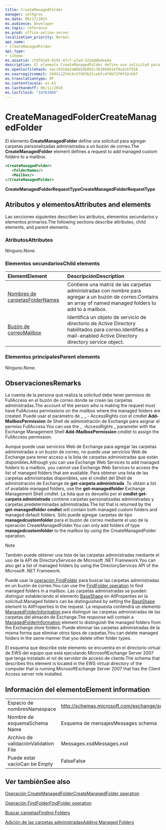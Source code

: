 ```yaml
---
title: CreateManagedFolder
manager: sethgros
ms.date: 09/17/2015
ms.audience: Developer
ms.topic: reference
ms.prod: office-online-server
localization_priority: Normal
api_name:
- CreateManagedFolder
api_type:
- schema
ms.assetid: cfdf01a9-0191-47c7-a7ad-5254d8bdee4a
description: El elemento CreateManagedFolder define una solicitud para agregar carpetas personalizadas administradas a un buzón de correo.
ms.openlocfilehash: 4acc931de2a8665db092c3b309d914f0a3c67558
ms.sourcegitcommit: 34041125dc8c5f993b21cebfc4f8b72f0fd2cb6f
ms.translationtype: MT
ms.contentlocale: es-ES
ms.lasthandoff: 06/11/2018
ms.locfileid: "19763966"
---
```

# <a name="createmanagedfolder"></a><span data-ttu-id="e0991-103">CreateManagedFolder</span><span class="sxs-lookup"><span data-stu-id="e0991-103">CreateManagedFolder</span></span>

<span data-ttu-id="e0991-104">El elemento **CreateManagedFolder** define una solicitud para agregar carpetas personalizadas administradas a un buzón de correo.</span><span class="sxs-lookup"><span data-stu-id="e0991-104">The **CreateManagedFolder** element defines a request to add managed custom folders to a mailbox.</span></span> 
  
```xml
<CreateManagedFolder>
   <FolderNames/>
   <Mailbox/>
</CreateManagedFolder>
```

 <span data-ttu-id="e0991-105">**CreateManagedFolderRequestType**</span><span class="sxs-lookup"><span data-stu-id="e0991-105">**CreateManagedFolderRequestType**</span></span>
## <a name="attributes-and-elements"></a><span data-ttu-id="e0991-106">Atributos y elementos</span><span class="sxs-lookup"><span data-stu-id="e0991-106">Attributes and elements</span></span>

<span data-ttu-id="e0991-107">Las secciones siguientes describen los atributos, elementos secundarios y elementos primarios.</span><span class="sxs-lookup"><span data-stu-id="e0991-107">The following sections describe attributes, child elements, and parent elements.</span></span>
  
### <a name="attributes"></a><span data-ttu-id="e0991-108">Atributos</span><span class="sxs-lookup"><span data-stu-id="e0991-108">Attributes</span></span>

<span data-ttu-id="e0991-109">Ninguno.</span><span class="sxs-lookup"><span data-stu-id="e0991-109">None.</span></span>
  
### <a name="child-elements"></a><span data-ttu-id="e0991-110">Elementos secundarios</span><span class="sxs-lookup"><span data-stu-id="e0991-110">Child elements</span></span>

|<span data-ttu-id="e0991-111">**Element**</span><span class="sxs-lookup"><span data-stu-id="e0991-111">**Element**</span></span>|<span data-ttu-id="e0991-112">**Descripción**</span><span class="sxs-lookup"><span data-stu-id="e0991-112">**Description**</span></span>|
|:-----|:-----|
|[<span data-ttu-id="e0991-113">Nombres de carpetas</span><span class="sxs-lookup"><span data-stu-id="e0991-113">FolderNames</span></span>](foldernames.md) <br/> |<span data-ttu-id="e0991-114">Contiene una matriz de las carpetas administradas con nombre para agregar a un buzón de correo.</span><span class="sxs-lookup"><span data-stu-id="e0991-114">Contains an array of named managed folders to add to a mailbox.</span></span>  <br/> |
|[<span data-ttu-id="e0991-115">Buzón de correo</span><span class="sxs-lookup"><span data-stu-id="e0991-115">Mailbox</span></span>](mailbox.md) <br/> |<span data-ttu-id="e0991-116">Identifica un objeto de servicio de directorio de Active Directory habilitados para correo.</span><span class="sxs-lookup"><span data-stu-id="e0991-116">Identifies a mail-enabled Active Directory directory service object.</span></span>  <br/> |
   
### <a name="parent-elements"></a><span data-ttu-id="e0991-117">Elementos principales</span><span class="sxs-lookup"><span data-stu-id="e0991-117">Parent elements</span></span>

<span data-ttu-id="e0991-118">Ninguno.</span><span class="sxs-lookup"><span data-stu-id="e0991-118">None.</span></span>
  
## <a name="remarks"></a><span data-ttu-id="e0991-119">Observaciones</span><span class="sxs-lookup"><span data-stu-id="e0991-119">Remarks</span></span>

<span data-ttu-id="e0991-120">La cuenta de la persona que realiza la solicitud debe tener permisos de FullAccess en el buzón de correo donde se crean las carpetas administradas.</span><span class="sxs-lookup"><span data-stu-id="e0991-120">The account of the person who is making the request must have FullAccess permissions on the mailbox where the managed folders are created.</span></span> <span data-ttu-id="e0991-121">Puede usar el parámetro de _ _ - AccessRights con el cmdlet **Add-MailboxPermission** de Shell de administración de Exchange para asignar el permiso FullAccess.</span><span class="sxs-lookup"><span data-stu-id="e0991-121">You can use the _ -AccessRights _ parameter with the Exchange Management Shell **Add-MailboxPermission** cmdlet to assign the FullAccess permission.</span></span> 
  
<span data-ttu-id="e0991-122">Aunque puede usar servicios Web de Exchange para agregar las carpetas administradas a un buzón de correo, no puede usar servicios Web de Exchange para tener acceso a la lista de carpetas administradas que están disponibles.</span><span class="sxs-lookup"><span data-stu-id="e0991-122">Although you can use Exchange Web Services to add managed folders to a mailbox, you cannot use Exchange Web Services to access the list of managed folders that are available.</span></span> <span data-ttu-id="e0991-123">Para obtener una lista de las carpetas administradas disponibles, use el cmdlet del Shell de administración de Exchange de **get-carpeta administrada** .</span><span class="sxs-lookup"><span data-stu-id="e0991-123">To obtain a list of available managed folders, use the **get-managedfolder** Exchange Management Shell cmdlet.</span></span> <span data-ttu-id="e0991-124">La lista que es devuelto por el **cmdlet get-carpeta administrada** contiene carpetas personalizadas administradas y carpetas predeterminadas administradas.</span><span class="sxs-lookup"><span data-stu-id="e0991-124">The list that is returned by the **get-managedfolder cmdlet** will contain both managed custom folders and managed default folders.</span></span> <span data-ttu-id="e0991-125">Sólo puede agregar carpetas de tipo **managedcustomfolder** para el buzón de correo mediante el uso de la operación CreateManagedFolder.</span><span class="sxs-lookup"><span data-stu-id="e0991-125">You can only add folders of type **managedcustomfolder** to the mailbox by using the CreateManagedFolder operation.</span></span> 
  
> [!NOTE]
> <span data-ttu-id="e0991-126">También puede obtener una lista de las carpetas administradas mediante el uso de la API de DirectoryServices de Microsoft .NET Framework.</span><span class="sxs-lookup"><span data-stu-id="e0991-126">You can also get a list of managed folders by using the DirectoryServices API of the Microsoft .NET Framework.</span></span> 
  
<span data-ttu-id="e0991-127">Puede usar la [operación FindFolder](findfolder-operation.md) para buscar las carpetas administradas en un buzón de correo.</span><span class="sxs-lookup"><span data-stu-id="e0991-127">You can use the [FindFolder operation](findfolder-operation.md) to find managed folders in a mailbox.</span></span> <span data-ttu-id="e0991-128">Las carpetas administradas se pueden distinguir estableciendo el elemento [BaseShape](baseshape.md) en AllProperties en la solicitud.</span><span class="sxs-lookup"><span data-stu-id="e0991-128">Managed folders can be distinguished by setting the [BaseShape](baseshape.md) element to AllProperties in the request.</span></span> <span data-ttu-id="e0991-129">La respuesta contendrá un elemento [ManagedFolderInformation](managedfolderinformation.md) para distinguir las carpetas administradas de las carpetas del almacén de Exchange.</span><span class="sxs-lookup"><span data-stu-id="e0991-129">The response will contain a [ManagedFolderInformation](managedfolderinformation.md) element to distinguish the managed folders from the Exchange store folders.</span></span> <span data-ttu-id="e0991-130">Puede eliminar las carpetas administradas de la misma forma que eliminar otros tipos de carpetas.</span><span class="sxs-lookup"><span data-stu-id="e0991-130">You can delete managed folders in the same manner that you delete other folder types.</span></span> 
  
<span data-ttu-id="e0991-131">El esquema que describe este elemento se encuentra en el directorio virtual de EWS del equipo que está ejecutando MicrosoftExchange Server 2007 que tenga instalado el rol de servidor de acceso de cliente.</span><span class="sxs-lookup"><span data-stu-id="e0991-131">The schema that describes this element is located in the EWS virtual directory of the computer that is running MicrosoftExchange Server 2007 that has the Client Access server role installed.</span></span>
  
## <a name="element-information"></a><span data-ttu-id="e0991-132">Información del elemento</span><span class="sxs-lookup"><span data-stu-id="e0991-132">Element information</span></span>

|||
|:-----|:-----|
|<span data-ttu-id="e0991-133">Espacio de nombres</span><span class="sxs-lookup"><span data-stu-id="e0991-133">Namespace</span></span>  <br/> |http://schemas.microsoft.com/exchange/services/2006/messages  <br/> |
|<span data-ttu-id="e0991-134">Nombre de esquema</span><span class="sxs-lookup"><span data-stu-id="e0991-134">Schema Name</span></span>  <br/> |<span data-ttu-id="e0991-135">Esquema de mensajes</span><span class="sxs-lookup"><span data-stu-id="e0991-135">Messages schema</span></span>  <br/> |
|<span data-ttu-id="e0991-136">Archivo de validación</span><span class="sxs-lookup"><span data-stu-id="e0991-136">Validation File</span></span>  <br/> |<span data-ttu-id="e0991-137">Messages.xsd</span><span class="sxs-lookup"><span data-stu-id="e0991-137">Messages.xsd</span></span>  <br/> |
|<span data-ttu-id="e0991-138">Puede estar vacío</span><span class="sxs-lookup"><span data-stu-id="e0991-138">Can be Empty</span></span>  <br/> |<span data-ttu-id="e0991-139">False</span><span class="sxs-lookup"><span data-stu-id="e0991-139">False</span></span>  <br/> |
   
## <a name="see-also"></a><span data-ttu-id="e0991-140">Ver también</span><span class="sxs-lookup"><span data-stu-id="e0991-140">See also</span></span>



[<span data-ttu-id="e0991-141">Operación CreateManagedFolder</span><span class="sxs-lookup"><span data-stu-id="e0991-141">CreateManagedFolder operation</span></span>](createmanagedfolder-operation.md)
  
[<span data-ttu-id="e0991-142">Operación FindFolder</span><span class="sxs-lookup"><span data-stu-id="e0991-142">FindFolder operation</span></span>](findfolder-operation.md)


[<span data-ttu-id="e0991-143">Buscar carpetas</span><span class="sxs-lookup"><span data-stu-id="e0991-143">Finding Folders</span></span>](http://msdn.microsoft.com/library/9124d868-017a-43f0-b915-5c0082cacec9%28Office.15%29.aspx)
  
[<span data-ttu-id="e0991-144">Adición de las carpetas administradas</span><span class="sxs-lookup"><span data-stu-id="e0991-144">Adding Managed Folders</span></span>](http://msdn.microsoft.com/library/846658c6-7043-40fb-8439-19f97c2a967f%28Office.15%29.aspx)

